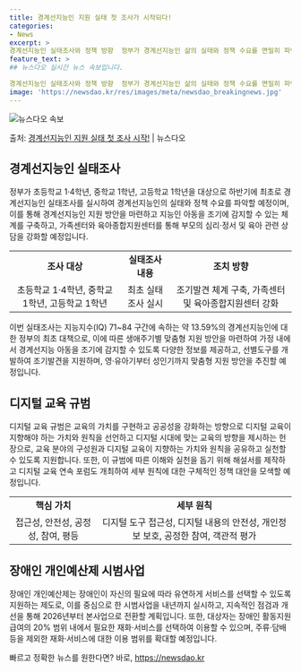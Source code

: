 ```yaml
---
title: 경계선지능인 지원 실태 첫 조사가 시작되다!
categories:
- News
excerpt: >
경계선지능인 실태조사와 정책 방향  정부가 경계선지능인 삶의 실태와 정책 수요를 면밀히 파악하기 위해 초등학…
feature_text: >
## 뉴스다오 실시간 뉴스 속보입니다.

경계선지능인 실태조사와 정책 방향  정부가 경계선지능인 삶의 실태와 정책 수요를 면밀히 파악하기 위해 초등학…
image: 'https://newsdao.kr/res/images/meta/newsdao_breakingnews.jpg'
---
```


![뉴스다오 속보](https://newsdao.kr/res/images/meta/newsdao_breakingnews.jpg)

<p>출처: <a href="https://newsdao.kr/4572" rel="dofollow">경계선지능인 지원 실태 첫 조사 시작!</a> | 뉴스다오</p>

<h2 data-ke-size="size26">경계선지능인 실태조사</h2>
<p data-ke-size="size16">정부가 초등학교 1·4학년, 중학교 1학년, 고등학교 1학년을 대상으로 하반기에 최초로 경계선지능인 실태조사를 실시하여 경계선지능인의 실태와 정책 수요를 파악할 예정이며, 이를 통해 경계선지능인 지원 방안을 마련하고 지능인 아동을 조기에 감지할 수 있는 체계를 구축하고, 가족센터와 육아종합지원센터를 통해 부모의 심리·정서 및 육아 관련 상담을 강화할 예정입니다.</p>
<table>
  <tr>
    <td style="text-align: center; height: 17px;"><b>조사 대상</b></td>
    <td style="text-align: center; height: 17px;"><b>실태조사 내용</b></td>
    <td style="text-align: center; height: 17px;"><b>조치 방향</b></td>
  </tr>
  <tr>
    <td style="text-align: center; height: 17px;">초등학교 1·4학년, 중학교 1학년, 고등학교 1학년</td>
    <td style="text-align: center; height: 17px;">최초 실태조사 실시</td>
    <td style="text-align: center; height: 17px;">조기발견 체계 구축, 가족센터 및 육아종합지원센터 강화</td>
  </tr>
</table>
<p data-ke-size="size16">이번 실태조사는 지능지수(IQ) 71~84 구간에 속하는 약 13.59%의 경계선지능인에 대한 정부의 최초 대책으로, 이에 따른 생애주기별 맞춤형 지원 방안을 마련하여 가정 내에서 경계선지능 아동을 조기에 감지할 수 있도록 다양한 정보를 제공하고, 선별도구를 개발하여 조기발견을 지원하며, 영·유아기부터 성인기까지 맞춤형 지원 방안을 추진할 예정입니다.</p>

<h2 data-ke-size="size26">디지털 교육 규범</h2>
<p data-ke-size="size16">디지털 교육 규범은 교육의 가치를 구현하고 공공성을 강화하는 방향으로 디지털 교육이 지향해야 하는 가치와 원칙을 선언하고 디지털 시대에 맞는 교육의 방향을 제시하는 헌장으로, 교육 분야의 구성원과 디지털 교육이 지향하는 가치와 원칙을 공유하고 실천할 수 있도록 지원합니다. 또한, 이 규범에 따른 이해와 실천을 돕기 위해 해설서를 제작하고 디지털 교육 연속 포럼도 개최하여 세부 원칙에 대한 구체적인 정책 대안을 모색할 예정입니다.</p>
<table>
  <tr>
    <td style="text-align: center; height: 17px;"><b>핵심 가치</b></td>
    <td style="text-align: center; height: 17px;"><b>세부 원칙</b></td>
  </tr>
  <tr>
    <td style="text-align: center; height: 17px;">접근성, 안전성, 공정성, 참여, 평등</td>
    <td style="text-align: center; height: 17px;">디지털 도구 접근성, 디지털 내용의 안전성, 개인정보 보호, 공정한 참여, 객관적 평가</td>
  </tr>
</table>

<h2 data-ke-size="size26">장애인 개인예산제 시범사업</h2>
<p data-ke-size="size16">장애인 개인예산제는 장애인이 자신의 필요에 따라 유연하게 서비스를 선택할 수 있도록 지원하는 제도로, 이를 중심으로 한 시범사업을 내년까지 실시하고, 지속적인 점검과 개선을 통해 2026년부터 본사업으로 전환할 계획입니다. 또한, 대상자는 장애인 활동지원급여의 20% 범위 내에서 필요한 재화·서비스를 선택하여 이용할 수 있으며, 주류·담배 등을 제외한 재화·서비스에 대한 이용 범위를 확대할 예정입니다.</p> 

빠르고 정확한 뉴스를 원한다면? 바로, <a href="https://newsdao.kr" rel="dofollow">https://newsdao.kr</a>


    
